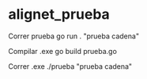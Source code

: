 # alignet_prueba

Correr prueba
go run . "prueba cadena"

Compilar .exe
go build prueba.go 

Correr .exe
./prueba "prueba cadena"
